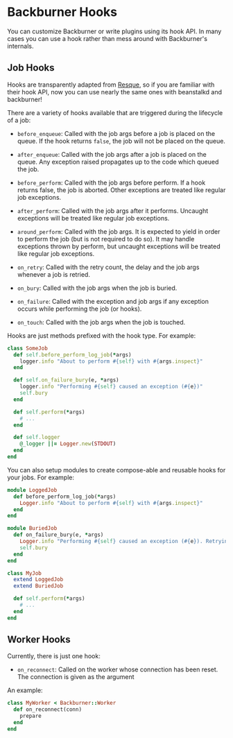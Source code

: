 # Backburner Hooks

You can customize Backburner or write plugins using its hook API.
In many cases you can use a hook rather than mess around with Backburner's internals.

## Job Hooks

Hooks are transparently adapted from [Resque](https://github.com/resque/resque/blob/master/docs/HOOKS.md), so
if you are familiar with their hook API, now you can use nearly the same ones with beanstalkd and backburner!

There are a variety of hooks available that are triggered during the lifecycle of a job:

* `before_enqueue`: Called with the job args before a job is placed on the queue.
  If the hook returns `false`, the job will not be placed on the queue.

* `after_enqueue`: Called with the job args after a job is placed on the queue.
  Any exception raised propagates up to the code which queued the job.

* `before_perform`: Called with the job args before perform. If a hook returns false,
  the job is aborted. Other exceptions are treated like regular job exceptions.

* `after_perform`: Called with the job args after it performs. Uncaught
  exceptions will be treated like regular job exceptions.

* `around_perform`: Called with the job args. It is expected to yield in order
	to perform the job (but is not required to do so). It may handle exceptions
	thrown by perform, but uncaught exceptions will be treated like regular job exceptions.

* `on_retry`: Called with the retry count, the delay and the job args whenever a job is retried.

* `on_bury`: Called with the job args when the job is buried.

* `on_failure`: Called with the exception and job args if any exception occurs
  while performing the job (or hooks).

* `on_touch`: Called with the job args when the job is touched.

Hooks are just methods prefixed with the hook type. For example:

```ruby
class SomeJob
  def self.before_perform_log_job(*args)
    logger.info "About to perform #{self} with #{args.inspect}"
  end

  def self.on_failure_bury(e, *args)
    logger.info "Performing #{self} caused an exception (#{e})"
    self.bury
  end

  def self.perform(*args)
    # ...
  end

  def self.logger
    @_logger ||= Logger.new(STDOUT)
  end
end
```

You can also setup modules to create compose-able and reusable hooks for your jobs. For example:

```ruby
module LoggedJob
  def before_perform_log_job(*args)
    Logger.info "About to perform #{self} with #{args.inspect}"
  end
end

module BuriedJob
  def on_failure_bury(e, *args)
    Logger.info "Performing #{self} caused an exception (#{e}). Retrying..."
    self.bury
  end
end

class MyJob
  extend LoggedJob
  extend BuriedJob

  def self.perform(*args)
    # ...
  end
end
```

## Worker Hooks

Currently, there is just one hook:

* `on_reconnect`: Called on the worker whose connection has been reset. The connection
  is given as the argument

An example:

```ruby
class MyWorker < Backburner::Worker
  def on_reconnect(conn)
    prepare
  end
end
